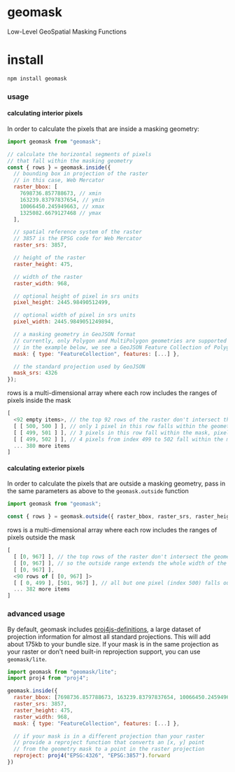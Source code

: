 # geomask
Low-Level GeoSpatial Masking Functions

# install
```bash
npm install geomask
```

### usage
#### calculating interior pixels
In order to calculate the pixels that are inside a masking geometry:
```js
import geomask from "geomask";

// calculate the horizontal segments of pixels
// that fall within the masking geometry
const { rows } = geomask.inside({
  // bounding box in projection of the raster
  // in this case, Web Mercator
  raster_bbox: [
    7698736.857788673, // xmin
    163239.83797837654, // ymin
    10066450.245949663, // xmax
    1325082.6679127468 // ymax
  ],

  // spatial reference system of the raster
  // 3857 is the EPSG code for Web Mercator
  raster_srs: 3857,

  // height of the raster
  raster_height: 475,

  // width of the raster
  raster_width: 968,

  // optional height of pixel in srs units
  pixel_height: 2445.98490512499,

  // optional width of pixel in srs units
  pixel_width: 2445.9849051249894,

  // a masking geometry in GeoJSON format
  // currently, only Polygon and MultiPolygon geometries are supported
  // in the example below, we see a GeoJSON Feature Collection of Polygon Features
  mask: { type: "FeatureCollection", features: [...] },

  // the standard projection used by GeoJSON
  mask_srs: 4326
});
```
rows is a multi-dimensional array where each row includes the ranges of pixels inside the mask
```js
[
  <92 empty items>, // the top 92 rows of the raster don't intersect the geometry mask
  [ [ 500, 500 ] ], // only 1 pixel in this row falls within the geometry mask
  [ [ 499, 501 ] ], // 3 pixels in this row fall within the mask, pixels with index 499, 500 and 501
  [ [ 499, 502 ] ], // 4 pixels from index 499 to 502 fall within the mask
  ... 380 more items
]
```
#### calculating exterior pixels
In order to calculate the pixels that are outside a masking geometry,
pass in the same parameters as above to the `geomask.outside` function
```js
import geomask from "geomask";

const { rows } = geomask.outside({ raster_bbox, raster_srs, raster_height, raster_width, mask, mask_srs: 4326 })
```
rows is a multi-dimensional array where each row includes the ranges of pixels outside the mask
```js
[
  [ [0, 967] ], // the top rows of the raster don't intersect the geometry mask
  [ [0, 967] ], // so the outside range extends the whole width of the raster
  [ [0, 967] ],
  <90 rows of [ [0, 967] ]>
  [ [ 0, 499 ], [501, 967] ], // all but one pixel (index 500) falls outside the mask
  ... 382 more items
]
```

### advanced usage
By default, geomask includes [proj4js-definitions](https://www.npmjs.com/package/proj4js-definitions), a large dataset of 
projection information for almost all standard projections.  This will add about 175kb to your bundle size.  If your mask 
is in the same projection as your raster or don't need built-in reprojection support, you can use `geomask/lite`.
```js
import geomask from "geomask/lite";
import proj4 from "proj4";

geomask.inside({
  raster_bbox: [7698736.857788673, 163239.83797837654, 10066450.245949663, 1325082.6679127468 ],
  raster_srs: 3857,
  raster_height: 475,
  raster_width: 968,
  mask: { type: "FeatureCollection", features: [...] },

  // if your mask is in a different projection than your raster
  // provide a reproject function that converts an [x, y] point
  // from the geometry mask to a point in the raster projection
  reproject: proj4("EPSG:4326", "EPSG:3857").forward
})
```
